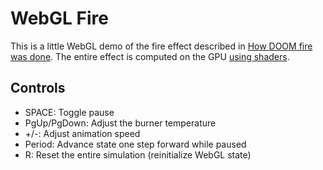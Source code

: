 # WebGL Fire

This is a little WebGL demo of the fire effect described in [How DOOM
fire was done][doom]. The entire effect is computed on the GPU [using
shaders][gol].

[doom]: http://fabiensanglard.net/doom_fire_psx/
[gol]: https://nullprogram.com/blog/2014/06/10/

## Controls

* SPACE: Toggle pause
* PgUp/PgDown: Adjust the burner temperature
* +/-: Adjust animation speed
* Period: Advance state one step forward while paused
* R: Reset the entire simulation (reinitialize WebGL state)
